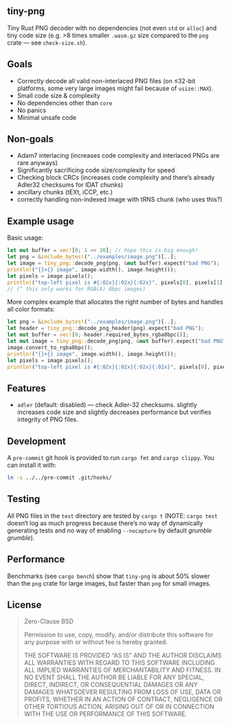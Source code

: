 ## tiny-png

Tiny Rust PNG decoder with no dependencies (not even `std` or `alloc`)
and tiny code size (e.g. &gt;8 times smaller `.wasm.gz` size compared to the `png` crate — see `check-size.sh`).

## Goals

- Correctly decode all valid non-interlaced PNG files (on ≤32-bit platforms, some very large images
  might fail because of `usize::MAX`).
- Small code size &amp; complexity
- No dependencies other than `core`
- No panics
- Minimal unsafe code

## Non-goals

- Adam7 interlacing (increases code complexity and interlaced PNGs are rare anyways)
- Significantly sacrificing code size/complexity for speed
- Checking block CRCs (increases code complexity
  and there’s already Adler32 checksums for IDAT chunks)
- ancillary chunks (tEXt, iCCP, etc.)
- correctly handling non-indexed image with tRNS chunk (who uses this?)

## Example usage

Basic usage:

```rust
let mut buffer = vec![0; 1 << 20]; // hope this is big enough!
let png = &include_bytes!("../examples/image.png")[..];
let image = tiny_png::decode_png(png, &mut buffer).expect("bad PNG");
println!("{}×{} image", image.width(), image.height());
let pixels = image.pixels();
println!("top-left pixel is #{:02x}{:02x}{:02x}", pixels[0], pixels[1], pixels[2]);
// (^ this only works for RGB(A) 8bpc images)
```

More complex example that allocates the right number of bytes and handles all color formats:

```rust
let png = &include_bytes!("../examples/image.png")[..];
let header = tiny_png::decode_png_header(png).expect("bad PNG");
let mut buffer = vec![0; header.required_bytes_rgba8bpc()];
let mut image = tiny_png::decode_png(png, &mut buffer).expect("bad PNG");
image.convert_to_rgba8bpc();
println!("{}×{} image", image.width(), image.height());
let pixels = image.pixels();
println!("top-left pixel is #{:02x}{:02x}{:02x}{:02x}", pixels[0], pixels[1], pixels[2], pixels[3]);
```

## Features

- `adler` (default: disabled) — check Adler-32 checksums. slightly increases code size and
  slightly decreases performance but verifies integrity of PNG files.

## Development

A `pre-commit` git hook is provided to run `cargo fmt` and `cargo clippy`. You can install it with:

```sh
ln -s ../../pre-commit .git/hooks/
```

## Testing

All PNG files in the `test` directory are tested by `cargo t` (NOTE: `cargo test`
doesn‘t log as much progress because there’s no way of dynamically generating
tests and no way of enabling `--nocapture` by default *grumble grumble*).

## Performance

Benchmarks (see `cargo bench`) show that `tiny-png` is about 50% slower than the `png` crate
for large images, but faster than `png` for small images.

## License

> Zero-Clause BSD
> 
> Permission to use, copy, modify, and/or distribute this software for
> any purpose with or without fee is hereby granted.
> 
> THE SOFTWARE IS PROVIDED “AS IS” AND THE AUTHOR DISCLAIMS ALL
> WARRANTIES WITH REGARD TO THIS SOFTWARE INCLUDING ALL IMPLIED WARRANTIES
> OF MERCHANTABILITY AND FITNESS. IN NO EVENT SHALL THE AUTHOR BE LIABLE
> FOR ANY SPECIAL, DIRECT, INDIRECT, OR CONSEQUENTIAL DAMAGES OR ANY
> DAMAGES WHATSOEVER RESULTING FROM LOSS OF USE, DATA OR PROFITS, WHETHER IN
> AN ACTION OF CONTRACT, NEGLIGENCE OR OTHER TORTIOUS ACTION, ARISING OUT
> OF OR IN CONNECTION WITH THE USE OR PERFORMANCE OF THIS SOFTWARE.

